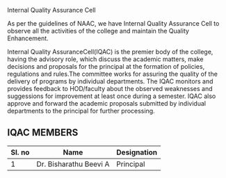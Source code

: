 Internal Quality Assurance Cell

As per the guidelines of NAAC, we have Internal Quality Assurance Cell to observe all the activities of the college and maintain the Quality Enhancement.

Internal Quality AssuranceCell(IQAC) is the premier body of the college, having the advisory role, which discuss the academic matters, make decisions and proposals for the principal at the formation of policies, regulations and rules.The committee works for assuring the quality of the delivery of programs by individual departments. The IQAC monitors and provides feedback to HOD/faculty about the observed weaknesses and suggessions for improvement at least once during a semester. IQAC also approve and forward the academic proposals submitted by individual departments to the principal for further processing.

## IQAC MEMBERS

| Sl. no | Name | Designation |
| --- | --- | --- |
| 1   | Dr. Bisharathu Beevi A | Principal |